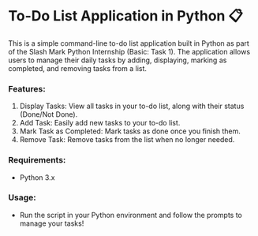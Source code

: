 # To-Do List Application in Python 📋

This is a simple command-line to-do list application built in Python as part of the Slash Mark Python Internship (Basic: Task 1). The application allows users to manage their daily tasks by adding, displaying, marking as completed, and removing tasks from a list.

### Features:
1. Display Tasks: View all tasks in your to-do list, along with their status (Done/Not Done).
2. Add Task: Easily add new tasks to your to-do list.
3. Mark Task as Completed: Mark tasks as done once you finish them.
4. Remove Task: Remove tasks from the list when no longer needed.

### Requirements:
- Python 3.x

### Usage:
- Run the script in your Python environment and follow the prompts to manage your tasks!
